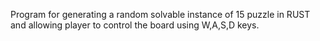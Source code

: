 Program for generating a random solvable instance of 15 puzzle in RUST and allowing player to control the board using W,A,S,D keys.
